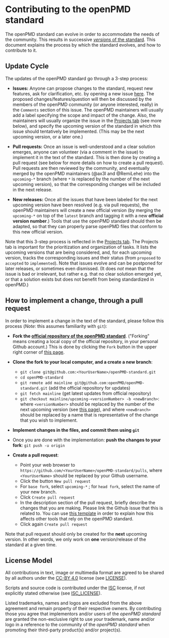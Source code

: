 Contributing to the openPMD standard
======================================

The openPMD standard can evolve in order to accommodate the needs of the community. This results in successive [*versions* of the standard](https://github.com/openPMD/openPMD-standard/blob/1.1.0/STANDARD.md#the-versions-of-this-standard). This document explains the process by which the standard evolves, and how to contribute to it.

Update Cycle
------------

The updates of the openPMD standard go through a 3-step process:

- **Issues:** Anyone can propose changes to the standard, request new features,
ask for clarification, etc. by opening a new issue
[here](https://github.com/openPMD/openPMD-standard/issues). The proposed
changes/features/question will then be discussed by the members of the
openPMD community (or anyone interested, really) in the `Comments` section of
this issue. The openPMD maintainers will usually add a label specifying the
scope and impact of the change. Also, the maintainers will usually organize
the issue in the [Projects tab](https://github.com/openPMD/openPMD-standard/projects)
(see more below), and specify the upcoming version of the standard in which
this issue should tentatively be implemented. (This may be the next upcoming
version, or a later one.)

- **Pull requests:** Once an issue is well-understood and a clear solution
emerges, anyone can volunteer (via a comment in the issue)
to implement it in the text of the standard. This is 
then done by creating a pull request (see below for more details on how to
create a pull request). Pull requests are then reviewed by the community, and
eventually merged by the openPMD maintainers (@ax3l and @RemiLehe) into the
`upcoming-*` branch (where `*` is replaced by the number of the next upcoming
version), so that the corresponding changes will be included in the next release.

- **New releases:** Once all the issues that have been labeled for the next
upcoming version have been resolved (e.g. via pull requests), the openPMD
maintainers will create a new official version (by merging the `upcoming-*` on top
of the `latest` branch and tagging it with a new **official version number**.)
Tools that use the openPMD standard should then be adapted, so that they can
properly parse openPMD files that conform to this new official version.

Note that this 3-step process is reflected in the [Projects
tab](https://github.com/openPMD/openPMD-standard/projects). The Projects tab is important for the prioritization and organization of tasks. It
lists the upcoming versions that are being considered, and, for each
upcoming version, tracks the corresponding issues and their status (from
`proposed` to `accepted` to `implemented`). Note that issues evolve and can be
postponed for later releases, or sometimes even dismissed.
(It does *not* mean that the issue is bad or irrelevant, but rather e.g.
that no clear solution emerged yet, or that a solution exists but does not
benefit from being standardized in openPMD.)

How to implement a change, through a pull request
-------------------------------------------------

In order to implement a change in the text of the standard,
please follow this process (*Note*: this assumes familiarity with `git`):

- **Fork the [official repository of the openPMD
standard](https://github.com/openPMD/openPMD-standard)**.
("Forking" means creating a local copy of the official repository, in
your personal Github account.) This is done by clicking the `Fork` button
in the upper right corner of [this page](https://github.com/openPMD/openPMD-standard).

 - **Clone the fork to your local computer, and a create a new branch**:
    * `git clone git@github.com:<YourUserName>/openPMD-standard.git`
    * `cd openPMD-standard`
    * `git remote add mainline git@github.com:openPMD/openPMD-standard.git` (add the official repository for updates)
    * `git fetch mainline` (get latest updates from official repository)
    * `git checkout mainline/upcoming-<versionNumber> -b <newBranch>`: where
    `<versionNumber>` should be replaced by the number of the next upcoming
    version (see [this
    page](https://github.com/openPMD/openPMD-standard/branches)),
    and where `<newBranch>` should be replaced by a name that is representative
    of the change that you wish to implement.

- **Implement changes in the files, and commit them using `git`**

- Once you are done with the implementation: **push the changes to your fork**:
    `git push -u origin`

- **Create a pull request**:
    * Point your web browser to `https://github.com/<YourUserName>/openPMD-standard/pulls`, where `<YourUserName>` should be replaced by your Github username.
    * Click the button `New pull request`
    * For `base fork`, select `upcoming-*` ; for `head fork`, select the name
    of your new branch.
    * Click `Create pull request`
    * In the description section of the pull request, briefly describe the
    changes that you are making. Please link the Github issue that this is
    related to. You can use [this template](https://github.com/openPMD/openPMD-standard/blob/upcoming-1.1.0/.github/PULL_REQUEST_TEMPLATE.md) in order to explain how this affects other
    tools that rely on the openPMD standard.
    * Click again `Create pull request`

Note that pull request should only be created for the **next** upcoming version.
In other words, we only work on **one** version/release of the standard at a given time.


License Model
-------------

All contributions in text, image or multimedia format are agreed
to be shared by all authors under the
[CC-BY 4.0](http://creativecommons.org/licenses/by/4.0/) license
(see [LICENSE](LICENSE)).

Scripts and source code is contributed under the
[ISC](https://www.isc.org/downloads/software-support-policy/isc-license/)
license, if not explicitly stated otherwise (see [ISC_LICENSE](ISC_LICENSE)).

Listed trademarks, names and logos are excluded from the above agreement
and remain property of their respective owners. By contributing those you
agree that implementors and/or users of the *openPMD standard* are
granted the non-exclusive right to use *your* trademark, name and/or logo
in a reference to the community of the *openPMD standard* when promoting
their third-party product(s) and/or project(s).
